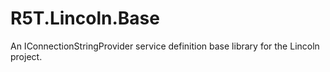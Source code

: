 # R5T.Lincoln.Base
An IConnectionStringProvider service definition base library for the Lincoln project.
